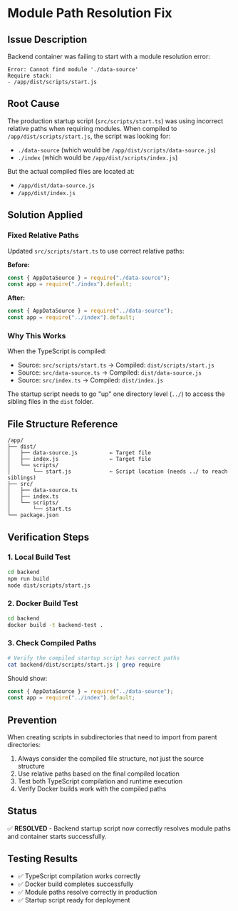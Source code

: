 # Module Path Resolution Fix

## Issue Description
Backend container was failing to start with a module resolution error:

```
Error: Cannot find module './data-source'
Require stack:
- /app/dist/scripts/start.js
```

## Root Cause
The production startup script (`src/scripts/start.ts`) was using incorrect relative paths when requiring modules. When compiled to `/app/dist/scripts/start.js`, the script was looking for:
- `./data-source` (which would be `/app/dist/scripts/data-source.js`)
- `./index` (which would be `/app/dist/scripts/index.js`)

But the actual compiled files are located at:
- `/app/dist/data-source.js`
- `/app/dist/index.js`

## Solution Applied

### Fixed Relative Paths
Updated `src/scripts/start.ts` to use correct relative paths:

**Before:**
```typescript
const { AppDataSource } = require("./data-source");
const app = require("./index").default;
```

**After:**
```typescript
const { AppDataSource } = require("../data-source");
const app = require("../index").default;
```

### Why This Works
When the TypeScript is compiled:
- Source: `src/scripts/start.ts` → Compiled: `dist/scripts/start.js`
- Source: `src/data-source.ts` → Compiled: `dist/data-source.js`
- Source: `src/index.ts` → Compiled: `dist/index.js`

The startup script needs to go "up" one directory level (`../`) to access the sibling files in the `dist` folder.

## File Structure Reference
```
/app/
├── dist/
│   ├── data-source.js          ← Target file
│   ├── index.js                ← Target file
│   └── scripts/
│       └── start.js            ← Script location (needs ../ to reach siblings)
├── src/
│   ├── data-source.ts
│   ├── index.ts
│   └── scripts/
│       └── start.ts
└── package.json
```

## Verification Steps

### 1. Local Build Test
```bash
cd backend
npm run build
node dist/scripts/start.js
```

### 2. Docker Build Test
```bash
cd backend
docker build -t backend-test .
```

### 3. Check Compiled Paths
```bash
# Verify the compiled startup script has correct paths
cat backend/dist/scripts/start.js | grep require
```

Should show:
```javascript
const { AppDataSource } = require("../data-source");
const app = require("../index").default;
```

## Prevention
When creating scripts in subdirectories that need to import from parent directories:
1. Always consider the compiled file structure, not just the source structure
2. Use relative paths based on the final compiled location
3. Test both TypeScript compilation and runtime execution
4. Verify Docker builds work with the compiled paths

## Status
✅ **RESOLVED** - Backend startup script now correctly resolves module paths and container starts successfully.

## Testing Results
- ✅ TypeScript compilation works correctly
- ✅ Docker build completes successfully  
- ✅ Module paths resolve correctly in production
- ✅ Startup script ready for deployment
